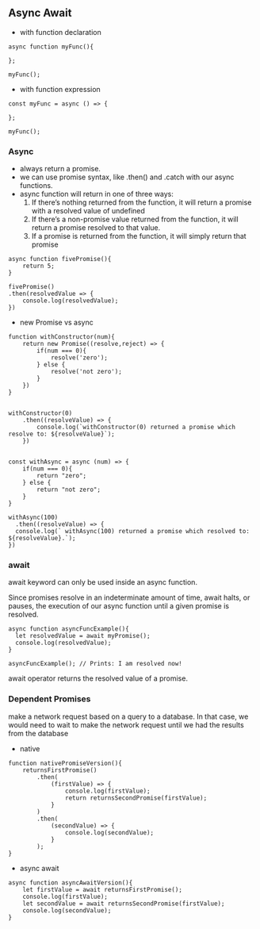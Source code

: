 ## Async Await 

* with function declaration 

```
async function myFunc(){

};

myFunc();
```

* with function expression 

```
const myFunc = async () => {

};

myFunc();

```

### Async 

* always return a promise. 
* we can use promise syntax, like .then() and .catch with our async functions.
* async function will return in one of three ways:
    1. If there’s nothing returned from the function, it will return a promise with a resolved value of undefined
    2. If there’s a non-promise value returned from the function, it will return a promise resolved to that value.
    3. If a promise is returned from the function, it will simply return that promise
    
```
async function fivePromise(){
    return 5;
}

fivePromise()
.then(resolvedValue => {
    console.log(resolvedValue);
})
```    

* new Promise vs async 
```
function withConstructor(num){
    return new Promise((resolve,reject) => {
        if(num === 0){
            resolve('zero');
        } else {
            resolve('not zero');
        }
    })
}


withConstructor(0)
    .then((resolveValue) => {
        console.log(`withConstructor(0) returned a promise which resolve to: ${resolveValue}`);
    })


const withAsync = async (num) => {
    if(num === 0){
        return "zero";
    } else {
        return "not zero";
    }
}

withAsync(100)
  .then((resolveValue) => {
  console.log(` withAsync(100) returned a promise which resolved to: ${resolveValue}.`);
})

```

### await 

await keyword can only be used inside an async function.

Since promises resolve in an indeterminate amount of time, await halts, or pauses, the execution of our async function until a given promise is resolved.

```
async function asyncFuncExample(){
  let resolvedValue = await myPromise();
  console.log(resolvedValue);
}
 
asyncFuncExample(); // Prints: I am resolved now!
```

await operator returns the resolved value of a promise. 

### Dependent Promises

make a network request based on a query to a database. In that case, we would need to wait to make the network request until we had the results from the database

* native

```
function nativePromiseVersion(){
    returnsFirstPromise()
        .then(
            (firstValue) => {
                console.log(firstValue);
                return returnsSecondPromise(firstValue);
            }
        )
        .then(
            (secondValue) => {
                console.log(secondValue);
            }
        );
}
```

* async await

```
async function asyncAwaitVersion(){
    let firstValue = await returnsFirstPromise();
    console.log(firstValue);
    let secondValue = await returnsSecondPromise(firstValue);
    console.log(secondValue);
}
``` 